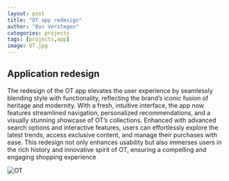 ```yaml
---
layout: post
title: "OT app redesign"
author: "Bas Verstegen"
categories: projects
tags: [projects,app]
image: OT.jpg
---
```


## Application redesign
The redesign of the OT app elevates the user experience by seamlessly blending style with functionality, reflecting the brand’s iconic fusion of heritage and modernity. With a fresh, intuitive interface, the app now features streamlined navigation, personalized recommendations, and a visually stunning showcase of OT’s collections. Enhanced with advanced search options and interactive features, users can effortlessly explore the latest trends, access exclusive content, and manage their purchases with ease. This redesign not only enhances usability but also immerses users in the rich history and innovative spirit of OT, ensuring a compelling and engaging shopping experience

![OT](https://github.com/user-attachments/assets/4c626f00-adbd-490c-8b42-068abbb530fb)
